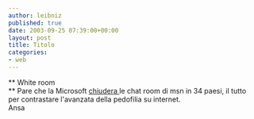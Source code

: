 ```yaml
---
author: leibniz
published: true
date: 2003-09-25 07:39:00+00:00
layout: post
title: Titolo
categories:
- web
---
```


 ** White room   
** Pare che la Microsoft  [ chiudera ](http://www.ansa.it/fdg01/200309241148120757/200309241148120757.html)le chat room di msn in 34 paesi, il tutto per contrastare l'avanzata della pedofilia su internet.   
Ansa
